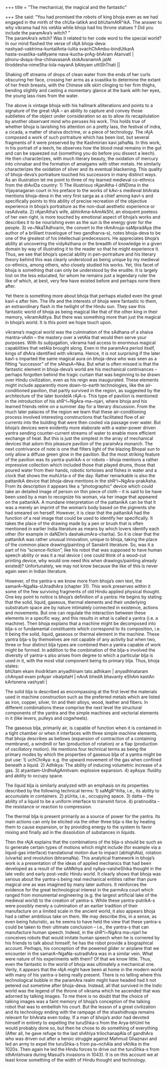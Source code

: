 +++
title = "The mechanical, the magical and the fantastic"

+++
She said: “You had promised the robots of king bhoja even as we had
engaged in the mirth of the chUta-latikA and bhUtamAtR^ikA. The answer
to why vikrama had his vetAla while bhoja had his throne statues ? Did
you include the paramAra’s witch? ”  
The paramAra’s witch? Was it related to her code word to the special
world? In our mind flashed the verse of rAjA bhoja-deva:  
nashyad-vaktrima-kuntalAnta-lulita svachChAmbu-bindUtkarA   
hasta-svastika-saMyame nava-kucha-prAg-bhAram AtanvatI |  
pInoru-dvaya-lIna-chInavasanA stokAvanamrA jalAt  
tIroddesha-nimeSha-lola-nayanA bAleyam uttiShThati ||

Shaking off streams of drops of clean water from the ends of her curls
obscuring her face, crossing her arms as a svastika to determine the
extant of her fresh breasts, with the Chinese silk skirt clinging to her
firm thighs, bending slightly and casting a momentary glance at the bank
with her eyes, the young lass rises from the water.

The above is vintage bhoja with his hallmark alliterations and points to
a signature of the great rAjA – an ability to capture and convey those
subtleties of the object under consideration so as to allow its
recapitulation by another observant mind who peruses his work. This
holds true of whether bhoja is lavishing his attention on a pretty lass,
the festival of indra, a cicada, a matter of shaiva doctrine, or a piece
of technology. The rAjA composed a work of such portraiture which has
been lost, but several fragments of it were preserved by the Kashmirian
kavi jalhaNa. In this work, in his portrait of a leech, he observes how
the blood meal remains in the gut and can be squeezed out (something you
do before you dissect a leech). He then characterizes, with much
literary beauty, the oxidation of mercury into cinnabar and the
formation of amalgams with other metals. He similarly characterizes the
oxidation of silver and its eventual blackening. This quality of
bhoja-deva’s portraiture touched his successors in many distinct ways.
As an illustration let me point to three of my learned medieval
co-ethnics from the drAviDa country: 1) The illustrious rAjanAtha-I
diNDima in the Vijayanagaran court in his preface to the works of kAvi-s
medieval bhArata mentions bhoja-deva in the very first sarga as a chief
among kavI-s and specifically points to this ability of precise
recreation of the objective experience in bhoja’s portraiture as the
non-dual aesthetic experience or rasAdvaita. 2) rAjanAtha’s wife,
abhirAma-kAmAkShI, an eloquent poetess of her own right, is more touched
by emotional aspect of bhoja’s works and describes it to be nourishing
even as the sun is the energy giver for the people. 3) ve\~NkaTAdhvarin,
the convert to the rAmAnuja-saMpradAya (the author of a brilliant
travelogue of two gandharva-s), notes bhoja-deva to be one of the
greatest of his intellectual predecessors. He appreciates bhoja’s
ability at uncovering the vidyAsthana or the breadth of knowledge in a
given domain by way of illustrating it to the reader so that he might
experience it. Thus, we see that bhoja’s special ability in
pen-portraiture and his literary theory behind this was clearly
understood as being unique by my medieval co-ethnics, among others, who
closely studied his works. Yet, this facet of bhoja is something that
can only be understood by the erudite. It is largely lost on the less
educated, for whom he remains just a legendary ruler the like of which,
at best, very few have existed before and perhaps none there after.

Yet there is something more about bhoja that perhaps eluded even the
great kavI-s after him. The life and the interests of bhoja were
fantastic to them, an extraordinary flash in the twilight of the Hindu
sun. They saw this fantastic world of bhoja as being magical like that
of the other king in their memory, vikramAditya. But there was something
more than just the magical in bhoja’s world. It is this point we hope
touch upon.

vikrama’s magical world was the culmination of the sAdhana of a shaiva
mantra-vAdin – the mastery over a vetAla that would then serve your
purposes. With its subjugation, vikrama had access to enormous magical
capabilities that vetAla brought along. Even in the paramAra period
itself, kings of dhAra identified with vikrama. Hence, it is not
surprising if the later kavI-s imparted the same magical aura on
bhoja-deva who was seen as a fitting “successor” of the sAhasA\~Nka. But
what is often missed is that the fantastic element in bhoja-deva’s world
are his mechanical contrivances – perhaps forgotten behind the tragic
curtain that was beginning to be drawn over Hindu civilization, even as
his reign was inaugurated. These elements might include apparently more
down-to-earth technologies, like the air-conditioned pavilion, that
partly survived in the region, as suggested by the architecture of the
later bundelA rAjA-s. This type of pavilion is mentioned in the
introduction of his shR^i\~NgAra-ma\~njari, where bhoja and his learned
friends retire on a summer day for a literary discussion. From the much
later palaces of the region we learn that these air-conditioning process
involved interesting constructions that facilitated flow of air currents
into the building that were then cooled via passage over water. But
bhoja’s devices were evidently more elaborate with a water-power driven
yantra sending counter-current streams of water to enable more efficient
exchange of heat. But this is just the simplest in the array of
mechanical devices that adorn this pleasure pavilion of the paramAra
monarch. The next contrivance of note is one that filters light of the
blazing Bhopal sun to only allow a diffuse green glow in the pavilion.
But the most striking feature of the pavilion was its yantra-putrikA-s
or robots – bhoja mentions a rather impressive collection which included
those that played drums, those that poured water from their hands,
robotic tortoises and fishes in water and a clock that shows the
muhUrta-s of the day. Rather remarkable is also the pattanikA device
that bhoja-deva mentions in the shR^i\~NgAra-prakAsha. From its
description it appears like a “photographic” device which could take an
detailed image of person on thin piece of cloth – it is said to be have
been used by a man to recognize his woman, via her image that appeared
on the pattanikA. A mundane interpretation of the pattanikA can be that
it was a merely an imprint of the woman’s body based on the pigments she
had smeared on herself. However, it is clear that the pattanikA had the
function of a real image that could be used to identify her
specifically. It takes the place of the drawing made by a pen or brush
that is often mentioned in earlier India literature as means by which
lovers identify each other (for example in daNDin’s
dashakumAra-charita). So it is clear that the pattanikA was rather
unusual innovation, unique to bhoja, taking the place of the common
place drawing/painting of Sanskrit literature. So, was it a part of his
“science-fiction”, like his robot that was supposed to have human
speech ability or was it a real device ( one could think of a wood-cut
printing device, why would one need this when drawings/painting already
existed)? Unfortunately, we may not know because the like of this is
never again seen in Indian literature.

However, of the yantra-s we know more from bhoja’s own text, the
samarA\~NgaNa-sUtradhAra (chapter 31). This work preserves within it
some of the few surviving fragments of old Hindu applied physical
thought. One key point to notice is bhoja’s definition of a yantra: He
begins by stating that the solid, liquid, gaseous, thermal elements and
their underlying substratum space are by nature intimately connected in
existence, actions and movements. But one can regulate the interaction
between these elements in a specific way, and this results in what is
called a yantra (i.e. a machine). Then bhoja explains that a machine
might be decomposed into bIja-s or fundamental constituents which
correspond to its composition, i.e. it being the solid, liquid, gaseous
or thermal element in the machine. These yantra bIja-s by themselves are
not capable of any activity but when two, three or four distinct bIja
types are combined then a yantra capable of work might be formed. In
addition to the combination of the bIja-s involved the diversity of
yantra-s also arises from degree to which a particular bIja is used in
it, with the most vital component being its primary bIja. Thus, bhoja
states:  
bhUtam ekam ihodriktam anyadhInam tato.adhikam | anyadhInataram chAnyad
evam prAyair vikalpitaH | nAnA bhedA bhavanty eShAm kastAn kArtsnena
vashyati |

The solid bIja is described as encompassing at the first level the
materials used in machine construction such as the preferred metals
which are listed as iron, copper, silver, tin and their alloys, wood,
leather and fibers. In different combinations these comprise the next
level the structural components of the yantra and the simple machines
and vectorial elements in it (like levers, pulleys and cogwheels).

The gaseous bIja, primarily air, is capable of function when it is
contained in a tight chamber or when it interfaces with three simple
machine elements, that bhoja describes as bellows (expansion of
contraction of a containing membrane), a windmill or fan (production of
rotation) or a flap (production of oscillatory motion). He mentions four
technical terms as being the primary modes by which the properties of
gaseous bIja of a yantra might be put use: 1) uchChrAya: e.g. the upward
movement of the gas when confined beneath a liquid. 2) Adhikya: The
ability of inducing volumetric increase of a gas. 3)
atyantam-UrdhvAgAmitvam: explosive expansion. 4) ayAsya: fluidity and
ability to occupy space.

The liquid bIja is similarly analyzed with an emphasis on its properties
described by the following technical terms: 1) saMgR^ihIta, i.e., its
ability to accumulate in containers. 2) pUrita, i.e., occupying space.
3) datta – the ability of a liquid to be a uniform interface to transmit
force. 4) pratinodita – the resistance or reaction to compression.

The thermal bIja is present primarily as a source of power for the
yantra. Its main actions can only be elicited via the other three bIja-s
like by heating them to cause expansion, or by providing energy to the
system to favor mixing and finally aid in the dissolution of substances
in liquids.

Then the rAjA explains that the combinations of the bIja-s should be
such as to generate certain types of motions which might include (for
example via a liquid-gas interface) translational motion due to impact
(abhighAta), rotation (vivarta) and revolution (bhramaNa). This
analytical framework in bhoja’s work is a presentation of the ideas of
applied mechanics that had been developed as a result of the sAMkhya and
nyAya-vaisheShika thought in the late vedic and early post-vedic Hindu
world. It clearly shows that bhoja was serious about the yantra-s being
real mechanical entities rather than pure magical one as was imagined by
many later authors. It reinforces the evidence for the great
technological interest in the parmAra court which ranged from monumental
engineering (e.g. the largest artificial lake of the medieval world) to
the creation of yantra-s. While these yantra-putrikA-s were possibly
merely a culmination of an earlier tradition of their manufacture on a
limited scale in the ancient world, it also appears bhoja had a rather
ambitious take on them. We may describe this, in a sense, as even being
futuristic, as he seems to have held the view that these yantra-s could
be taken to their ultimate conclusion – i.e., the yantra-s that can
manufacture human speech. Indeed, in the shR^i\~NgAra ma\~njarI he
conceives robots that would imitate human speech when he is cornered by
his friends to talk about himself; he has the robot provide a
biographical account. Perhaps, his conception of the powered glider or
airplane that we encounter in the samarA\~NgaNa-sutradhAra was in a
similar vein. What were nature of his experiments with them? Of that we
know little. Thus, even the fantastic in the world of bhoja was
ultimately a mechanical one. Verily, it appears that the rAjA might have
been at home in the modern world with many of his yantra-s being really
present. There is no telling where this technological bubble in the
paramAra realm might have headed had it not petered out sometime after
bhoja-deva. Instead, all that survived in the Indic world was the legend
of the throne of vikrama which he ascended that was adorned by talking
images. To me there is no doubt that the choice of talking images was a
faint memory of bhoja’s conception of the talking robot that was to
embellish his court. But the lesson of a great civilization and its
technology ending with the rampage of the shashidhvaja remains relevant
for bhArata even today. If a man of bhoja’s ardor had devoted himself in
entirety to expelling the turuShka-s from the Arya-bhUmI he would
probably done so, but then he chose to do something of everything (After
all, he gave refuge to the last shAhIya trilochanapAla of gandhAra who
was driven out after a heroic struggle against Mahmud Ghaznavi and led
an army to expel the turuShka-s from pa\~nchAla and vAhIka in the 1020s.
Then again he led the Hindu forces to drive out the turuShka-s from
sthAnIshvara during Masud’s invasions in 1043). It is on this account we
at least know something of the width of Hindu thought and technology.
